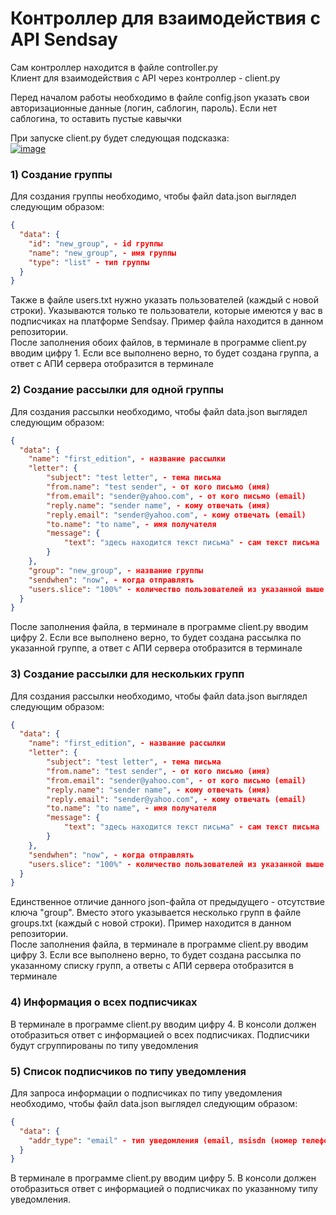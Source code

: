 # Контроллер для взаимодействия с API Sendsay

Сам контроллер находится в файле controller.py  
Клиент для взаимодействия с API через контроллер - client.py  
  
Перед началом работы необходимо в файле config.json указать свои авторизационные данные (логин, саблогин, пароль). Если нет саблогина, то оставить пустые кавычки   
  
При запуске client.py будет следующая подсказка:  
<a href="https://imgbb.com/"><img src="https://i.ibb.co/qkM8FCs/image.png" alt="image" border="0"></a>  
  
### 1) Создание группы  
Для создания группы необходимо, чтобы файл data.json выглядел следующим образом:  
```json
{
  "data": {
    "id": "new_group", - id группы
    "name": "new_group", - имя группы
    "type": "list" - тип группы
  }
}
```
Также в файле users.txt нужно указать пользователей (каждый с новой строки). Указываются только те пользователи, которые имеются у вас в подписчиках на платформе Sendsay. Пример файла находится в данном репозитории.  
После заполнения обоих файлов, в терминале в программе client.py вводим цифру 1. Если все выполнено верно, то будет создана группа, а ответ с АПИ сервера отобразится в терминале  
  
### 2) Создание рассылки для одной группы
Для создания рассылки необходимо, чтобы файл data.json выглядел следующим образом:
```json
{
  "data": {
    "name": "first_edition", - название рассылки
    "letter": {
        "subject": "test letter", - тема письма
        "from.name": "test sender", - от кого письмо (имя)
        "from.email": "sender@yahoo.com", - от кого письмо (email)
        "reply.name": "sender name", - кому отвечать (имя)
        "reply.email": "sender@yahoo.com", - кому отвечать (email)
        "to.name": "to name", - имя получателя
        "message": {
            "text": "здесь находится текст письма" - сам текст письма
        }
    },
    "group": "new_group", - название группы
    "sendwhen": "now", - когда отправлять
    "users.slice": "100%" - количество пользователей из указанной выше группы, которое охватывает рассылка
  }
}
```
После заполнения файла, в терминале в программе client.py вводим цифру 2. Если все выполнено верно, то будет создана рассылка по указанной группе, а ответ с АПИ сервера отобразится в терминале  
  
### 3) Создание рассылки для нескольких групп
Для создания рассылки необходимо, чтобы файл data.json выглядел следующим образом:
```json
{
  "data": {
    "name": "first_edition", - название рассылки
    "letter": {
        "subject": "test letter", - тема письма
        "from.name": "test sender", - от кого письмо (имя)
        "from.email": "sender@yahoo.com", - от кого письмо (email)
        "reply.name": "sender name", - кому отвечать (имя)
        "reply.email": "sender@yahoo.com", - кому отвечать (email)
        "to.name": "to name", - имя получателя
        "message": {
            "text": "здесь находится текст письма" - сам текст письма
        }
    },
    "sendwhen": "now", - когда отправлять
    "users.slice": "100%" - количество пользователей из указанной выше группы, которое охватывает рассылка
  }
}
```
Единственное отличие данного json-файла от предыдущего - отсутствие ключа "group". Вместо этого указывается несколько групп в файле groups.txt (каждый с новой строки). Пример находится в данном репозитории.  
После заполнения файла, в терминале в программе client.py вводим цифру 3. Если все выполнено верно, то будет создана рассылка по указанному списку групп, а ответы с АПИ сервера отобразится в терминале  
  
### 4) Информация о всех подписчиках  
В терминале в программе client.py вводим цифру 4. В консоли должен отобразиться ответ с информацией о всех подписчиках. Подписчики будут сгруппированы по типу уведомления  
  
### 5) Список подписчиков по типу уведомления  
Для запроса информации о подписчиках по типу уведомления необходимо, чтобы файл data.json выглядел следующим образом:
```json
{
  "data": {
    "addr_type": "email" - тип уведомления (email, msisdn (номер телефона), viber, csid, push, vk, tg)
  }
}
```
В терминале в программе client.py вводим цифру 5. В консоли должен отобразиться ответ с информацией о подписчиках по указанному типу уведомления.
